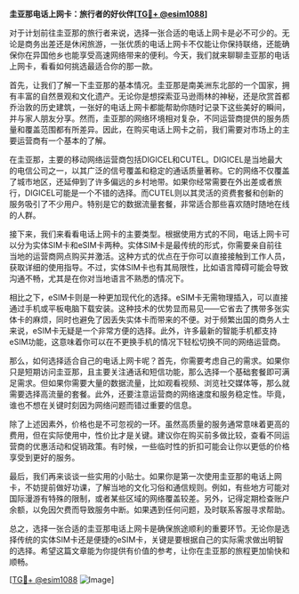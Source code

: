**圭亚那电话上网卡：旅行者的好伙伴[[TG💪+ @esim1088](https://t.me/s/esim1088)]**

对于计划前往圭亚那的旅行者来说，选择一张合适的电话上网卡是必不可少的。无论是商务出差还是休闲旅游，一张优质的电话上网卡不仅能让你保持联络，还能确保你在异国他乡也能享受高速网络带来的便利。今天，我们就来聊聊圭亚那的电话上网卡，看看如何挑选最适合你的那一款。

首先，让我们了解一下圭亚那的基本情况。圭亚那是南美洲东北部的一个国家，拥有丰富的自然景观和文化遗产。无论你是想探索亚马逊雨林的神秘，还是欣赏首都乔治敦的历史建筑，一张好的电话上网卡都能帮助你随时记录下这些美好的瞬间，并与家人朋友分享。然而，圭亚那的网络环境相对复杂，不同运营商提供的服务质量和覆盖范围都有所差异。因此，在购买电话上网卡之前，我们需要对市场上的主要运营商有一个基本的了解。

在圭亚那，主要的移动网络运营商包括DIGICEL和CUTEL。DIGICEL是当地最大的电信公司之一，以其广泛的信号覆盖和稳定的通话质量著称。它的网络不仅覆盖了城市地区，还延伸到了许多偏远的乡村地带。如果你经常需要在外出差或者旅行，DIGICEL可能是一个不错的选择。而CUTEL则以其灵活的资费套餐和创新的服务吸引了不少用户。特别是它的数据流量套餐，非常适合那些喜欢随时随地在线的人群。

接下来，我们来看看电话上网卡的主要类型。根据使用方式的不同，电话上网卡可以分为实体SIM卡和eSIM卡两种。实体SIM卡是最传统的形式，你需要亲自前往当地的运营商网点购买并激活。这种方式的优点在于你可以直接接触到工作人员，获取详细的使用指导。不过，实体SIM卡也有其局限性，比如语言障碍可能会导致沟通不畅，尤其是在你对当地语言不熟悉的情况下。

相比之下，eSIM卡则是一种更加现代化的选择。eSIM卡无需物理插入，可以直接通过手机或平板电脑下载安装。这种技术的优势显而易见——它省去了携带多张实体卡的麻烦，同时也避免了因丢失实体卡而带来的不便。对于频繁出国的商务人士来说，eSIM卡无疑是一个非常方便的选择。此外，许多最新的智能手机都支持eSIM功能，这意味着你可以在不更换手机的情况下轻松切换不同的网络运营商。

那么，如何选择适合自己的电话上网卡呢？首先，你需要考虑自己的需求。如果你只是短期访问圭亚那，且主要关注通话和短信功能，那么选择一个基础套餐即可满足需求。但如果你需要大量的数据流量，比如观看视频、浏览社交媒体等，那么就需要选择高流量的套餐。此外，还要注意运营商的网络速度和服务稳定性。毕竟，谁也不想在关键时刻因为网络问题而错过重要的信息。

除了上述因素外，价格也是不可忽视的一环。虽然高质量的服务通常意味着更高的费用，但在实际使用中，性价比才是关键。建议你在购买前多做比较，查看不同运营商的优惠活动和促销政策。有时候，一些临时性的折扣可能会让你以更低的价格享受到更好的服务。

最后，我们再来谈谈一些实用的小贴士。如果你是第一次使用圭亚那的电话上网卡，不妨提前做好功课，了解当地的文化习俗和通信规则。例如，有些地方可能对国际漫游有特殊的限制，或者某些区域的网络覆盖较差。另外，记得定期检查账户余额，以免因欠费而导致服务中断。如果遇到任何问题，及时联系客服寻求帮助。

总之，选择一张合适的圭亚那电话上网卡是确保旅途顺利的重要环节。无论你是选择传统的实体SIM卡还是便捷的eSIM卡，关键是要根据自己的实际需求做出明智的选择。希望这篇文章能为你提供有价值的参考，让你在圭亚那的旅程更加愉快和顺畅。

[[TG💪+ @esim1088](https://t.me/s/esim1088) ![Image](https://i.postimg.cc/4NQfJmqS/Snipaste-2025-05-13-00-14-12.png)]